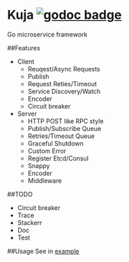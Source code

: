 Kuja [![godoc badge](http://godoc.org/github.com/plimble/kuja?status.png)](http://godoc.org/github.com/plimble/kuja)
========

Go microservice framework

##Features
- Client
    - Reuqest/Async Requests
    - Publish
    - Request Reties/Timeout
    - Service Discovery/Watch
    - Encoder
    - Circuit breaker
- Server
    - HTTP POST like RPC style
    - Publish/Subscribe Queue
    - Retries/Timeout Queue
    - Graceful Shutdown
    - Custom Error
    - Register Etcd/Consul
    - Snappy
    - Encoder
    - Middleware

##TODO
- Circuit breaker
- Trace
- Stackerr
- Doc
- Test

##Usage
See in [example](https://github.com/plimble/kuja/tree/master/example)
